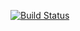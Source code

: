 [![Build Status](https://dev.azure.com/rodrigocleme/capivara/_apis/build/status/rest-php-api1979?branchName=main)](https://dev.azure.com/rodrigocleme/capivara/_build/latest?definitionId=48&branchName=main)
